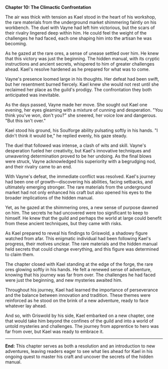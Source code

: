 **Chapter 10: The Climactic Confrontation**

The air was thick with tension as Kael stood in the heart of his workshop, the rare materials from the underground
market shimmering faintly on his workbench. The duel with Vayne had left him victorious, but the scars of their rivalry
lingered deep within him. He could feel the weight of the challenges he had faced, each one shaping him into the artisan
he was becoming.

As he gazed at the rare ores, a sense of unease settled over him. He knew that this victory was just the beginning. The
hidden manual, with its cryptic instructions and ancient secrets, whispered to him of greater challenges ahead. Kael's
resolve hardened as he prepared for what was to come.

Vayne's presence loomed large in his thoughts. Her defeat had been swift, but her resentment burned fiercely. Kael knew
she would not rest until she reclaimed her place as the guild's prodigy. The confrontation they both anticipated was
inevitable.

As the days passed, Vayne made her move. She sought out Kael one evening, her eyes gleaming with a mixture of cunning
and desperation. "You think you've won, don't you?" she sneered, her voice low and dangerous. "But this isn't over."

Kael stood his ground, his Soulforge ability pulsating softly in his hands. "I didn't think it would be," he replied
evenly, his gaze steady.

The duel that followed was intense, a clash of wits and skill. Vayne's desperation fueled her creativity, but Kael's
innovative techniques and unwavering determination proved to be her undoing. As the final blows were struck, Vayne
acknowledged his superiority with a begrudging nod, and their rivalry came to an end.

With Vayne's defeat, the immediate conflict was resolved. Kael's journey had been one of growth—discovering his
abilities, facing setbacks, and ultimately emerging stronger. The rare materials from the underground market had not
only enhanced his craft but also opened his eyes to the broader implications of the hidden manual.

Yet, as he gazed at the shimmering ores, a new sense of purpose dawned on him. The secrets he had uncovered were too
significant to keep to himself. He knew that the guild and perhaps the world at large could benefit from these ancient
techniques, but they came with risks.

As Kael prepared to reveal his findings to Griswold, a shadowy figure watched from afar. This enigmatic individual had
been following Kael's progress, their motives unclear. The rare materials and the hidden manual held secrets that could
change everything, and this figure was determined to claim them.

The chapter closed with Kael standing at the edge of the forge, the rare ores glowing softly in his hands. He felt a
renewed sense of adventure, knowing that his journey was far from over. The challenges he had faced were just the
beginning, and new mysteries awaited him.

Throughout his journey, Kael had learned the importance of perseverance and the balance between innovation and
tradition. These themes were reinforced as he stood on the brink of a new adventure, ready to face whatever lay ahead.

And so, with Griswold by his side, Kael embarked on a new chapter, one that would take him beyond the confines of the
guild and into a world of untold mysteries and challenges. The journey from apprentice to hero was far from over, but
Kael was ready to embrace it.

---

**End:** This chapter serves as both a resolution and an introduction to new adventures, leaving readers eager to see
what lies
ahead for Kael in his ongoing quest to master his craft and uncover the secrets of the hidden manual.